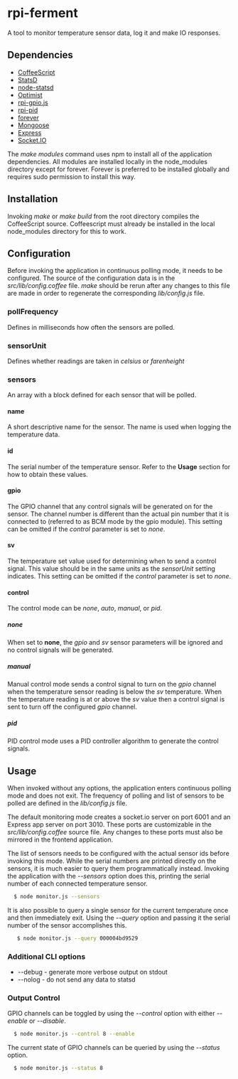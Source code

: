 # rpi-ferment

A tool to monitor temperature sensor data, log it and make IO responses.


## Dependencies

- [CoffeeScript](http://coffeescript.org/)
- [StatsD](https://github.com/etsy/statsd/)
- [node-statsd](https://github.com/sivy/node-statsd)
- [Optimist](https://github.com/substack/node-optimist)
- [rpi-gpio.js](https://github.com/JamesBarwell/rpi-gpio.js)
- [rpi-pid](https://github.com/sigsegv42/rpi-pid)
- [forever](https://github.com/nodejitsu/forever)
- [Mongoose](http://mongoosejs.com/)
- [Express](http://expressjs.com/)
- [Socket.IO](http://socket.io/)

The _make modules_ command uses npm to install all of the application dependencies.  All modules are installed locally in the node_modules directory except for forever.  Forever is preferred to be installed globally and requires sudo permission to install this way.


## Installation

Invoking _make_ or _make build_ from the root directory compiles the CoffeeScript source.  Coffeescript must already be installed in the local node_modules directory for this to work.


## Configuration

Before invoking the application in continuous polling mode, it needs to be configured.  The source of the configuration data is in the *src/lib/config.coffee* file.  _make_ should be rerun after any changes to this file are made in order to regenerate the corresponding *lib/config.js* file.

### pollFrequency

Defines in milliseconds how often the sensors are polled.

### sensorUnit

Defines whether readings are taken in *celsius* or *farenheight*

### sensors

An array with a block defined for each sensor that will be polled.

#### name

A short descriptive name for the sensor.  The name is used when logging the temperature data.

#### id

The serial number of the temperature sensor.  Refer to the **Usage** section for how to obtain these values.

#### gpio

The GPIO channel that any control signals will be generated on for the sensor.  The channel number is different than the actual pin number that it is connected to (referred to as BCM mode by the gpio module).  This setting can be omitted if the *control* parameter is set to *none*.

#### sv

The temperature set value used for determining when to send a control signal.  This value should be in the same units as the *sensorUnit* setting indicates.  This setting can be omitted if the *control* parameter is set to *none*. 

#### control

The control mode can be *none*, *auto*, *manual*, or *pid*.  

##### none

When set to **none**, the *gpio* and *sv* sensor parameters will be ignored and no control signals will be generated.

##### manual

Manual control mode sends a control signal to turn on the *gpio* channel when the temperature sensor reading is below the *sv* temperature.  When the temperature reading is at or above the *sv* value then a control signal is sent to turn off the configured *gpio* channel.

##### pid

PID control mode uses a PID controller algorithm to generate the control signals.


## Usage

When invoked without any options, the application enters continuous polling mode and does not exit.  The frequency of polling and list of sensors to be polled are defined in the *lib/config.js* file.

The default monitoring mode creates a socket.io server on port 6001 and an Express app server on port 3010.  These ports are customizable in the *src/lib/config.coffee* source file.  Any changes to these ports must also be mirrored in the frontend application.

The list of sensors needs to be configured with the actual sensor ids before invoking this mode.  While the serial numbers are printed directly on the sensors, it is much easier to query them programmatically instead.  Invoking the application with the *--sensors* option does this, printing the serial number of each connected temperature sensor.

``` bash
  $ node monitor.js --sensors
```

It is also possible to query a single sensor for the current temperature once and then immediately exit.  Using the *--query* option and passing it the serial number of the sensor accomplishes this.

``` bash
   $ node monitor.js --query 000004bd9529
```
### Additional CLI options

* --debug - generate more verbose output on stdout
* --nolog - do not send any data to statsd

### Output Control

GPIO channels can be toggled by using the *--control <gpio>* option with either *--enable* or *--disable*.

``` bash
  $ node monitor.js --control 8 --enable
```

The current state of GPIO channels can be queried by using the *--status <gpio>* option.

``` bash
  $ node monitor.js --status 8
```
